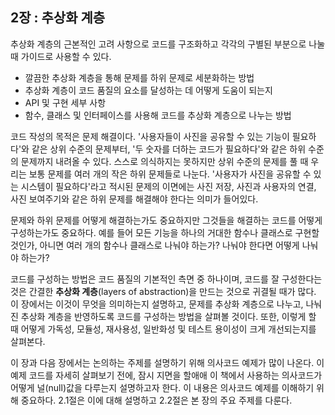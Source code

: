 ## 2장 : 추상화 계층
추상화 계층의 근본적인 고려 사항으로 코드를 구조화하고 각각의 구별된 부분으로 나눌 때 가이드로 사용할 수 있다.

- 깔끔한 추상화 계층을 통해 문제를 하위 문제로 세분화하는 방법
- 추상화 계층이 코드 품질의 요소를 달성하는 데 어떻게 도움이 되는지
- API 및 구현 세부 사항
- 함수, 클래스 및 인터페이스를 사용해 코드를 추상화 계층으로 나누는 방법

코드 작성의 목적은 문제 해결이다.
'사용자들이 사진을 공유할 수 있는 기능이 필요하다'와 같은 상위 수준의 문제부터, '두 숫자를 더하는 코드가 필요하다'와 같은 하위 수준의 문제까지 내려올 수 있다.
스스로 의식하지는 못하지만 상위 수준의 문제를 풀 때 우리는 보통 문제를 여러 개의 작은 하위 문제들로 나눈다.
'사용자가 사진을 공유할 수 있는 시스템이 필요하다'라고 적시된 문제의 이면에는 사진 저장, 사진과 사용자의 연결, 사진 보여주기와 같은 하위 문제를 해결해야 한다는 의미가 들어있다.

문제와 하위 문제를 어떻게 해결하는가도 중요하지만 그것들을 해결하는 코드를 어떻게 구성하는가도 중요하다.
예를 들어 모든 기능을 하나의 거대한 함수나 클래스로 구현할 것인가, 아니면 여러 개의 함수나 클래스로 나눠야 하는가? 나눠야 한다면 어떻게 나눠야 하는가?

코드를 구성하는 방법은 코드 품질의 기본적인 측면 중 하나이며, 코드를 잘 구성한다는 것은 간결한 **추상화 계층**(layers of abstraction)을 만드는 것으로 귀결될 때가 많다.
이 장에서는 이것이 무엇을 의미하는지 설명하고, 문제를 추상화 계층으로 나누고, 나눠진 추상화 계층을 반영하도록 코드를 구성하는 방법을 살펴볼 것이다.
또한, 이렇게 할 때 어떻게 가독성, 모듈성, 재사용성, 일반화성 및 테스트 용이성이 크게 개선되는지를 살펴본다.

이 장과 다음 장에서는 논의하는 주제를 설명하기 위해 의사코드 예제가 많이 나온다.
이 예제 코드를 자세히 살펴보기 전에, 잠시 지면을 할애애 이 책에서 사용하는 의사코드가 어떻게 널(null)값을 다루는지 설명하고자 한다. 이 내용은 의사코드 예제를 이해하기 위해 중요하다.
2.1절은 이에 대해 설명하고 2.2절은 본 장의 주요 주제를 다룬다.
